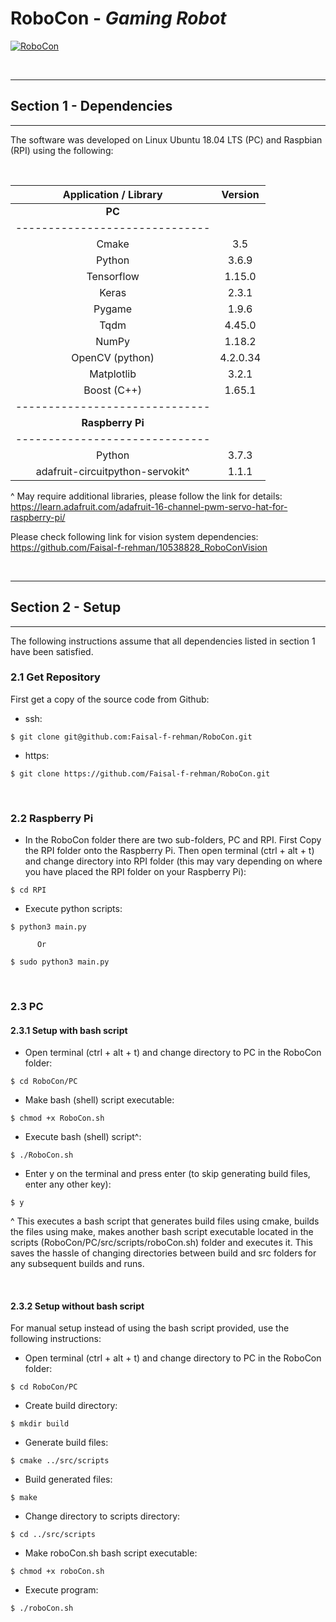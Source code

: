 # **RoboCon** - ***Gaming Robot***

[![RoboCon](https://img.youtube.com/vi/zAyr8a5UKs0/0.jpg)](https://youtu.be/zAyr8a5UKs0?t=516)

<br>

------------------------------
## Section 1 - Dependencies
------------------------------
The software was developed on Linux Ubuntu 18.04 LTS (PC) and Raspbian (RPI) using the following:

<br>

|Application / Library|	Version|
| :---:               |  :---: |
|    **PC**                        |
|------------------------------|
|Cmake|	3.5|
|Python|	3.6.9|
|Tensorflow|	1.15.0|
|Keras 	|2.3.1|
|Pygame	|1.9.6|
|Tqdm	|4.45.0|
|NumPy	|1.18.2|
|OpenCV (python)	|4.2.0.34|
|Matplotlib	|3.2.1|
|Boost (C++)	|1.65.1|
|------------------------------|
|**Raspberry Pi**|
|------------------------------|
|Python	|3.7.3|
|adafruit-circuitpython-servokit^	|1.1.1|

^ May require additional libraries, please follow the link for details:  
https://learn.adafruit.com/adafruit-16-channel-pwm-servo-hat-for-raspberry-pi/

Please check following link for vision system dependencies:  
https://github.com/Faisal-f-rehman/10538828_RoboConVision


<br>

------------------------------
## Section 2 - Setup
------------------------------
The following instructions assume that all dependencies listed in section 1 have been satisfied.

### 2.1	Get Repository
First get a copy of the source code from Github:
  - ssh:
```shell
$ git clone git@github.com:Faisal-f-rehman/RoboCon.git
```
  - https:
```shell
$ git clone https://github.com/Faisal-f-rehman/RoboCon.git
```

<br>

### 2.2	Raspberry Pi
* In the RoboCon folder there are two sub-folders, PC and RPI. First Copy the RPI folder onto the Raspberry Pi. Then open terminal (ctrl + alt + t) and change directory into RPI folder (this may vary depending on where you have placed the RPI folder on your Raspberry Pi):

```shell
$ cd RPI
```

* Execute python scripts:
```shell
$ python3 main.py

      Or

$ sudo python3 main.py
```

<br>

### 2.3	PC
#### 2.3.1	Setup with bash script
* Open terminal (ctrl + alt + t) and change directory to PC in the RoboCon folder:
```shell
$ cd RoboCon/PC
```

*	Make bash (shell) script executable:
```shell
$ chmod +x RoboCon.sh
```

*	Execute bash (shell) script^:
```shell
$ ./RoboCon.sh
```

*	Enter y on the terminal and press enter (to skip generating build files, enter any other key):
```shell
$ y
```

^ This executes a bash script that generates build files using cmake, builds the files using make, makes another bash script executable located in the scripts (RoboCon/PC/src/scripts/roboCon.sh) folder and executes it. This saves the hassle of changing directories between build and src folders for any subsequent builds and runs.

<br>

#### 2.3.2	Setup without bash script
For manual setup instead of using the bash script provided, use the following instructions:

*	Open terminal (ctrl + alt + t) and change directory to PC in the RoboCon folder:
```shell
$ cd RoboCon/PC
```

*	Create build directory:
```shell
$ mkdir build
```

*	Generate build files:
```shell
$ cmake ../src/scripts
```

*	Build generated files:
```shell
$ make
```

*	Change directory to scripts directory:
```shell
$ cd ../src/scripts
```

*	Make roboCon.sh bash script executable:
```shell
$ chmod +x roboCon.sh
```

*	Execute program:
```shell
$ ./roboCon.sh
```
